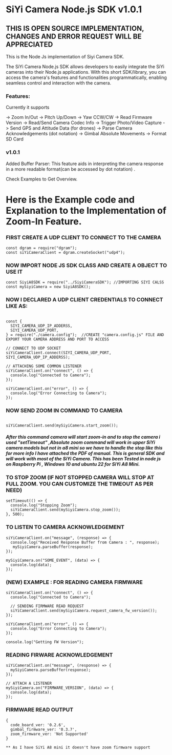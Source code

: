 # SiYi Camera Node.js SDK v1.0.1

## THIS IS OPEN SOURCE IMPLEMENTATION, CHANGES AND ERROR REQUEST WILL BE APPRECIATED

This is the Node Js implementation of Siyi Camera SDK.

The SiYi Camera Node.js SDK allows developers to easily integrate the SiYi cameras into their Node.js applications. With this short SDK/library, you can access the camera's features and functionalities programmatically, enabling seamless control and interaction with the camera.

### Features:

Currently it supports

-> Zoom In/Out
-> Pitch Up/Down
-> Yaw CCW/CW
-> Read Firmware Version
-> Read/Send Camera Codec Info
-> Trigger Photo/Video Capture
-> Send GPS and Attitude Data (for drones)
-> Parse Camera Acknowledgements (dot notation)
-> Gimbal Absolute Movements
-> Format SD Card

### v1.0.1

Added
Buffer Parser: This feature aids in interpreting the camera response in a more readable format(can be accessed by dot notation) .

Check Examples to Get Overview.

# Here is the Example code and Explanation to the Implementation of Zoom-In Feature.

### FIRST CREATE A UDP CLIENT TO CONNECT TO THE CAMERA

```
const dgram = require("dgram");
const siYiCameraClient = dgram.createSocket("udp4");
```

### NOW IMPORT NODE JS SDK CLASS AND CREATE A OBJECT TO USE IT

```
const SiyiA8SDK = require("../SiyiCameraSDK"); //IMPORTING SIYI CALSS
const mySiyiCamera = new SiyiA8SDK();
```

### NOW I DECLARED A UDP CLIENT CREDENTIALS TO CONNECT LIKE AS:

```

const {
  SIYI_CAMERA_UDP_IP_ADDERSS,
  SIYI_CAMERA_UDP_PORT,
} = require("./camera.config");  //CREATE "camera.config.js" FILE AND EXPORT YOUR CAMERA ADDRESS AND PORT TO ACCESS

// CONNECT TO UDP SOCKET
siYiCameraClient.connect(SIYI_CAMERA_UDP_PORT, SIYI_CAMERA_UDP_IP_ADDERSS);

// ATTACHING SOME COMMON LISTENER
siYiCameraClient.on("connect", () => {
  console.log("Connected to Camera");
});

siYiCameraClient.on("error", () => {
  console.log("Error Connecting to Camera");
});

```

### NOW SEND ZOOM IN COMMAND TO CAMERA

```

siYiCameraClient.send(mySiyiCamera.start_zoom());

```

##### After this command camera will start zoom-in and to stop the camera i used "setTimeout" ,Absolute zoom command will work in upper SiYi camera models but not in a8 mini so we have to handle the stop like this for more info I have attached the PDF of manual. This is general SDK and will work with most of the SiYi Camera. This has been Tested in node js on Raspberry Pi , Windows 10 and ubuntu 22 for SiYi A8 Mini.

### TO STOP ZOOM (IF NOT STOPPED CAMERA WILL STOP AT FULL ZOOM. YOU CAN CUSTOMIZE THE TIMEOUT AS PER NEED)

```
setTimeout(() => {
  console.log("Stopping Zoom");
  siYiCameraClient.send(mySiyiCamera.stop_zoom());
}, 500);
```

### TO LISTEN TO CAMERA ACKNOWLEDGEMENT

```
siYiCameraClient.on("message", (response) => {
  console.log("Received Response Buffer from Camera : ", response);
   mySiyiCamera.parseBuffer(response);
});

mySiyiCamera.on("SOME_EVENT", (data) => {
  console.log(data);
});

```

### (NEW) EXAMPLE : FOR READING CAMERA FIRMWARE

```
siYiCameraClient.on("connect", () => {
  console.log("Connected to Camera");

  // SENDING FIRMWARE READ REQUEST
  siYiCameraClient.send(mySiyiCamera.request_camera_fw_version());
});

siYiCameraClient.on("error", () => {
  console.log("Error Connecting to Camera");
});

console.log("Getting FW Version");

```

### READING FIRWARE ACKNOWLEDGEMENT

```
siYiCameraClient.on("message", (response) => {
  mySiyiCamera.parseBuffer(response);
});

// ATTACH A LISTENER
mySiyiCamera.on("FIRMWARE_VERSION", (data) => {
  console.log(data);
});

```

### FIRMWARE READ OUTPUT

```
{
  code_board_ver: '0.2.6',
  gimbal_firmware_ver: '0.3.7',
  zoom_firmware_ver: 'Not Supported'
}

** As I have SiYi A8 mini it doesn't have zoom firmware support

```
